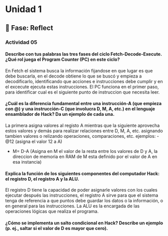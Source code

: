 # Unidad 1

## 🤔 Fase: Reflect

### Actividad 05
#### Describe con tus palabras las tres fases del ciclo Fetch-Decode-Execute. ¿Qué rol juega el Program Counter (PC) en este ciclo?
En Fetch el sistema busca la información fijandose en que lugar es que debe buscarla, en el decode obtiene lo que se buscó y empieza a decodificarlo, identificando que acciones e instrucciones debe cumplir y en el excecute ejecuta estas instrucciones. El PC funciona en el primer paso, para identificar cual es el siguiente punto de instruccion que necesita leer.

#### ¿Cuál es la diferencia fundamental entre una instrucción-A (que empieza con @) y una instrucción-C (que involucra D, M, A, etc.) en el lenguaje ensamblador de Hack? Da un ejemplo de cada una.
La primera asigna valores al registo A mientras que la siguiente aprovecha estos valores y demás para realizar relaciones entre D, M, A, etc. asignando tambien valores o relizando operaciones, comparaciones, etc.
ejemplos: - @12 (asigna el valor 12 a A) 
- M= D-A (Asigna en M el valor de la resta entre los valores de D y A, la direccion de memoria en RAM de M esta definido por el valor de A en esa instancia)

#### Explica la función de los siguientes componentes del computador Hack: el registro D, el registro A y la ALU.
El registro D tiene la capacidad de poder asignarle valores con los cuales ejecutar después las instrucciones, el registro A sirve para que el sistema tenga de referencia a que puntos debe guardar los datos o la información, o en general para las instrucciones. La ALU es la encargada de las operaciones lógicas que realiza el programa.

#### ¿Cómo se implementa un salto condicional en Hack? Describe un ejemplo (p. ej., saltar si el valor de D es mayor que cero).
